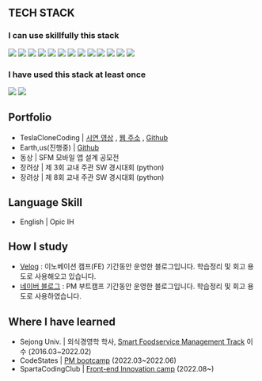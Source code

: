 

## TECH STACK

### I can use skillfully this stack

<img src="https://img.shields.io/badge/JAVASCRIPT-F7DF1E?style=for-the-badge&logo=JavaScript&logoColor=white"/> <img src="https://img.shields.io/badge/REACT-61DAFB?style=for-the-badge&logo=React&logoColor=white"/> <img src="https://img.shields.io/badge/REDUX-764ABC?style=for-the-badge&logo=Redux&logoColor=white"/> <img src="https://img.shields.io/badge/STYLEDCOMPONENTS-DB7093?style=for-the-badge&logo=styled-components&logoColor=white"/> <img src="https://img.shields.io/badge/TAILWINDCSS-E34F26?style=for-the-badge&logo=Tailwind-css&logoColor=white"/> <img src="https://img.shields.io/badge/bootstrap-7952B3?style=for-the-badge&logo=bootstrap&logoColor=white"> <img src="https://img.shields.io/badge/HTML-4FC08D?style=for-the-badge&logo=html5&logoColor=white"> <img src="https://img.shields.io/badge/CSS-DD0031?style=for-the-badge&logo=CSS3&logoColor=white"> <img src="https://img.shields.io/badge/github-181717?style=for-the-badge&logo=github&logoColor=white"> <img src="https://img.shields.io/badge/git-F05032?style=for-the-badge&logo=git&logoColor=white"> <img src="https://img.shields.io/badge/Figma-7952B3?style=for-the-badge&logo=figma&logoColor=white"> <img src="https://img.shields.io/badge/PYTHON-61DAFB?style=for-the-badge&logo=python&logoColor=white"/> <img src="https://img.shields.io/badge/AXIOS-F7DF1E?style=for-the-badge&logo=axios&logoColor=white"/>

### I have used this stack at least once

<img src="https://img.shields.io/badge/C++-339933?style=for-the-badge&logo=C&logoColor=white"/> <img src="https://img.shields.io/badge/mongoDB-6DB33F?style=for-the-badge&logo=MongoDB&logoColor=white"/>


## Portfolio 

- TeslaCloneCoding | [시연 영상](https://youtu.be/qbBWyi4HhkU) , [웹 주소](https://front-final-eight.vercel.app/) , [Github](https://github.com/shackstack/TeamProject_TeslaCloneCoding)
- Earth,us(진행중) | [Github](https://github.com/Team-1-Final-Project/FE-Final-Project)
- 동상 | SFM 모바일 앱 설계 공모전 
- 장려상 | 제 3회 교내 주관 SW 경시대회 (python)
- 장려상 | 제 8회 교내 주관 SW 경시대회 (python)

## Language Skill

- English | Opic IH

## How I study

- [Velog](https://velog.io/@shackstack) : 이노베이션 캠프(FE) 기간동안 운영한 블로그입니다. 학습정리 및 회고 용도로 사용해오고 있습니다.
- [네이버 블로그](https://blog.naver.com/kms1061) : PM 부트캠프 기간동안 운영한 블로그입니다. 학습정리 및 회고 용도로 사용하였습니다.

## Where I have learned

- Sejong Univ. | 외식경영학 학사, [Smart Foodservice Management Track](https://lincplus.sejong.ac.kr/ko/society/smart/intro) 이수 (2016.03~2022.02)
- CodeStates | [PM bootcamp](https://www.codestates.com/course/pm) (2022.03~2022.06)
- SpartaCodingClub | [Front-end Innovation camp](https://innovationcampseoul.oopy.io/) (2022.08~)

